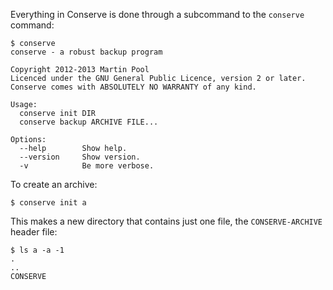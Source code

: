 Everything in Conserve is done through a subcommand to the `conserve` command:

    $ conserve
    conserve - a robust backup program
    
    Copyright 2012-2013 Martin Pool
    Licenced under the GNU General Public Licence, version 2 or later.
    Conserve comes with ABSOLUTELY NO WARRANTY of any kind.
    
    Usage:
      conserve init DIR
      conserve backup ARCHIVE FILE...
    
    Options:
      --help        Show help.
      --version     Show version.
      -v            Be more verbose.

To create an archive:

    $ conserve init a

This makes a new directory that contains just one file, the `CONSERVE-ARCHIVE`
header file:

    $ ls a -a -1
    .
    ..
    CONSERVE
